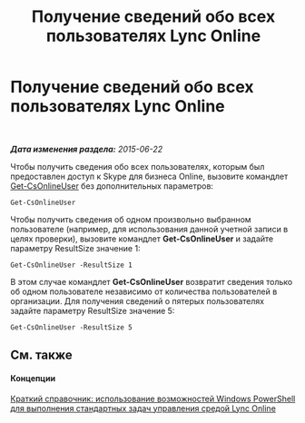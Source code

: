 ﻿---
title: Получение сведений обо всех пользователях Lync Online
TOCTitle: Получение сведений обо всех пользователях Lync Online
ms:assetid: 0b59fadf-67e6-48ea-86f1-2efef500ebdf
ms:mtpsurl: https://technet.microsoft.com/ru-ru/library/Dn362769(v=OCS.15)
ms:contentKeyID: 56270525
ms.date: 06/01/2017
mtps_version: v=OCS.15
ms.translationtype: HT
---

# Получение сведений обо всех пользователях Lync Online

 

_**Дата изменения раздела:** 2015-06-22_

Чтобы получить сведения обо всех пользователях, которым был предоставлен доступ к Skype для бизнеса Online, вызовите командлет [Get-CsOnlineUser](get-csonlineuser.md) без дополнительных параметров:

    Get-CsOnlineUser

Чтобы получить сведения об одном произвольно выбранном пользователе (например, для использования данной учетной записи в целях проверки), вызовите командлет **Get-CsOnlineUser** и задайте параметру ResultSize значение 1:

    Get-CsOnlineUser -ResultSize 1

В этом случае командлет **Get-CsOnlineUser** возвратит сведения только об одном пользователе независимо от количества пользователей в организации. Для получения сведений о пятерых пользователях задайте параметру ResultSize значение 5:

    Get-CsOnlineUser -ResultSize 5

## См. также

#### Концепции

[Краткий справочник: использование возможностей Windows PowerShell для выполнения стандартных задач управления средой Lync Online](quick-reference-using-windows-powershell-to-do-common-skype-for-business-online-management-tasks.md)

